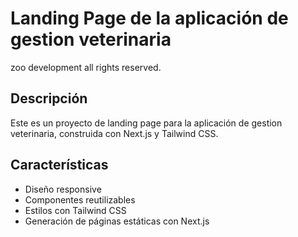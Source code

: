 # Landing Page de la aplicación de gestion veterinaria

zoo development all rights reserved.

## Descripción

Este es un proyecto de landing page para la aplicación de gestion veterinaria, construida con Next.js y Tailwind CSS.

## Características

* Diseño responsive
* Componentes reutilizables
* Estilos con Tailwind CSS
* Generación de páginas estáticas con Next.js
